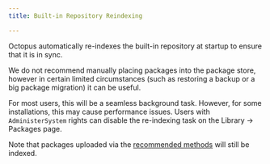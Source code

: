 ```yaml
---
title: Built-in Repository Reindexing

---
```


Octopus automatically re-indexes the built-in repository at startup to ensure that it is in sync.

We do not recommend manually placing packages into the package store, however in certain limited circumstances (such as restoring a backup or a big package migration) it can be useful.

For most users, this will be a seamless background task. However, for some installations, this may cause performance issues. Users with `AdministerSystem` rights can disable the re-indexing task on the Library -> Packages page.

Note that packages uploaded via the [recommended methods](/docs/packaging-applications/package-repositories/pushing-packages-to-the-built-in-repository.md) will still be indexed.
